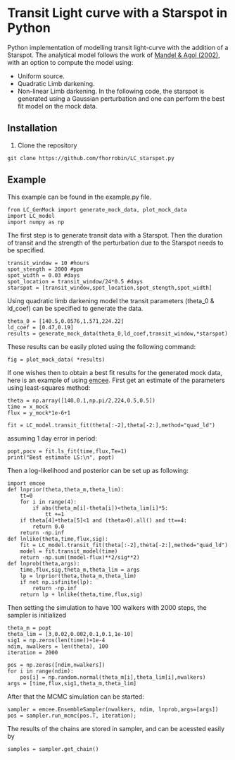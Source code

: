 # Transit Light curve with a Starspot in Python

Python implementation of modelling transit light-curve with the addition of a Starspot.
The analytical model follows the work of [Mandel & Agol (2002)](https://ui.adsabs.harvard.edu/abs/2002ApJ...580L.171M), with an option to compute the model using:
* Uniform source.
* Quadratic Limb darkening.
* Non-linear Limb darkening.
In the following code, the starspot is generated using a Gaussian perturbation and one can perform the best fit model on the mock data.
## Installation

1. Clone the repository

```git clone https://github.com/fhorrobin/LC_starspot.py```

## Example 
This example can be found in the example.py file.

    from LC_GenMock import generate_mock_data, plot_mock_data
    import LC_model
    import numpy as np

The first step is to generate transit data with a Starspot.
Then the duration of transit and the strength of the perturbation due to the Starspot needs to be specified.

    transit_window = 10 #hours
    spot_stength = 2000 #ppm
    spot_width = 0.03 #days
    spot_location = transit_window/24*0.5 #days
    starspot = [transit_window,spot_location,spot_stength,spot_width]

Using quadratic limb darkening model the transit parameters (theta_0 & ld_coef) can be specified to generate the data.

    theta_0 = [140.5,0.0576,1.571,224.22] 
    ld_coef = [0.47,0.19]
    results = generate_mock_data(theta_0,ld_coef,transit_window,*starspot)

These results can be easily ploted using the following command:

    fig = plot_mock_data( *results)

If one wishes then to obtain a best fit results for the generated mock data, here is an example of using [emcee](https://github.com/dfm/emcee).
First get an estimate of the parameters using least-squares method:

    theta = np.array([140,0.1,np.pi/2,224,0.5,0.5])
    time = x_mock
    flux = y_mock*1e-6+1

    fit = LC_model.transit_fit(theta[:-2],theta[-2:],method="quad_ld")
assuming 1 day error in period:

    popt,pocv = fit.ls_fit(time,flux,Te=1) 
    print("Best estimate LS:\n", popt)

Then a log-likelihood and posterior can be set up as following:

    import emcee
    def lnprior(theta,theta_m,theta_lim):
        tt=0
        for i in range(4):
            if abs(theta_m[i]-theta[i])<theta_lim[i]*5:
                tt +=1
        if theta[4]+theta[5]<1 and (theta>0).all() and tt==4: 
            return 0.0
        return -np.inf
    def lnlike(theta,time,flux,sig):
        fit = LC_model.transit_fit(theta[:-2],theta[-2:],method="quad_ld")
        model = fit.transit_model(time)
        return -np.sum((model-flux)**2/sig**2)  
    def lnprob(theta,args):
        time,flux,sig,theta_m,theta_lim = args
        lp = lnprior(theta,theta_m,theta_lim)
        if not np.isfinite(lp):
            return -np.inf
        return lp + lnlike(theta,time,flux,sig)
    
Then setting the simulation to have 100 walkers with 2000 steps, the sampler is initialized

    theta_m = popt
    theta_lim = [3,0.02,0.002,0.1,0.1,1e-10]
    sig1 = np.zeros(len(time))+1e-4
    ndim, nwalkers = len(theta), 100
    iteration = 2000

    pos = np.zeros([ndim,nwalkers])
    for i in range(ndim):
        pos[i] = np.random.normal(theta_m[i],theta_lim[i],nwalkers)
    args = [time,flux,sig1,theta_m,theta_lim]

After that the MCMC simulation can be started:

    sampler = emcee.EnsembleSampler(nwalkers, ndim, lnprob,args=[args])
    pos = sampler.run_mcmc(pos.T, iteration);

The results of the chains are stored in sampler, and can be acessted easily by

    samples = sampler.get_chain()

